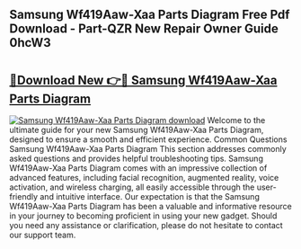 ## Samsung Wf419Aaw-Xaa Parts Diagram Free Pdf Download - Part-QZR New Repair Owner Guide 0hcW3

# <h2><a href="http://dfir3r.blite.top/?on=Samsung+Wf419Aaw-Xaa+Parts+Diagram">🔗Download New 👉🔴 Samsung Wf419Aaw-Xaa Parts Diagram</a></h2>

[![Samsung Wf419Aaw-Xaa Parts Diagram download](https://i.imgur.com/lujVjoI.png)](http://dfir3r.blite.top/?on=Samsung+Wf419Aaw-Xaa+Parts+Diagram)
Welcome to the ultimate guide for your new Samsung Wf419Aaw-Xaa Parts Diagram, designed to ensure a smooth and efficient experience. Common Questions Samsung Wf419Aaw-Xaa Parts Diagram This section addresses commonly asked questions and provides helpful troubleshooting tips. Samsung Wf419Aaw-Xaa Parts Diagram comes with an impressive collection of advanced features, including facial recognition, augmented reality, voice activation, and wireless charging, all easily accessible through the user-friendly and intuitive interface. Our expectation is that the Samsung Wf419Aaw-Xaa Parts Diagram has been a valuable and informative resource in your journey to becoming proficient in using your new gadget. Should you need any assistance or clarification, please do not hesitate to contact our support team.
